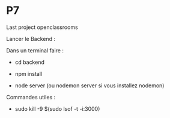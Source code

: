 # P7
Last project openclassrooms


Lancer le Backend :

Dans un terminal faire :

- cd backend

- npm install

- node server (ou nodemon server si vous installez nodemon)

Commandes utiles :

- sudo kill -9 $(sudo lsof -t -i:3000)
